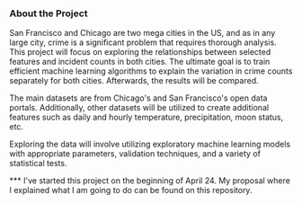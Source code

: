 
### About the Project

San Francisco and Chicago are two mega cities in the US, and as in any large city, crime is a significant problem that requires thorough analysis. This project will focus on exploring the relationships between selected features and incident counts in both cities. The ultimate goal is to train efficient machine learning algorithms to explain the variation in crime counts separately for both cities. Afterwards, the results will be compared.

The main datasets are from Chicago's and San Francisco's open data portals. Additionally, other datasets will be utilized to create additional features such as daily and hourly temperature, precipitation, moon status, etc.

Exploring the data will involve utilizing exploratory machine learning models with appropriate parameters, validation techniques, and a variety of statistical tests.

*** I've started this project on the beginning of April 24. My proposal where I explained what I am going to do can be found on this repository.